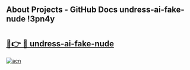 ## About Projects - GitHub Docs undress-ai-fake-nude !3pn4y

# <h2><a href="https://andorid.site?title=undress-ai-fake-nude&ref=13PRO">🔗👉 🔴 undress-ai-fake-nude</a></h2>

[![acn](https://github.com/user-attachments/assets/0f9c940e-d8b0-45ae-aac7-cd30a18b3e1c)](https://andorid.site?title=undress-ai-fake-nude&ref=13PRO)

